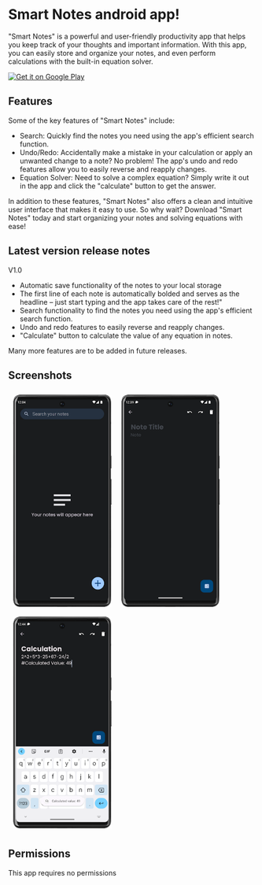 # Smart Notes android app!

"Smart Notes" is a powerful and user-friendly productivity app that helps you keep track of your thoughts and important information. With this app, you can easily store and organize your notes, and even perform calculations with the built-in equation solver.

<p align="left">
<a href="https://play.google.com/store/apps/details?id=com.shravanth.smartnotes">
    <img alt="Get it on Google Play"
        height="80"
        src="https://play.google.com/intl/en_us/badges/images/generic/en_badge_web_generic.png" />
</a>

## Features

Some of the key features of "Smart Notes" include:

- Search: Quickly find the notes you need using the app's efficient search function.
- Undo/Redo: Accidentally make a mistake in your calculation or apply an unwanted change to a note? No problem! The app's undo and redo features allow you to easily reverse and reapply changes.
- Equation Solver: Need to solve a complex equation? Simply write it out in the app and click the "calculate" button to get the answer.

In addition to these features, "Smart Notes" also offers a clean and intuitive user interface that makes it easy to use. So why wait? Download "Smart Notes" today and start organizing your notes and solving equations with ease!

## Latest version release notes

V1.0
- Automatic save functionality of the notes to your local storage
- The first line of each note is automatically bolded and serves as the headline – just start typing and the app takes care of the rest!"
- Search functionality to find the notes you need using the app's efficient search function.
- Undo and redo features to easily reverse and reapply changes.
- "Calculate" button to calculate the value of any equation in notes.

Many more features are to be added in future releases.

## Screenshots

[<img src="/Readme/unnamed-2.png" align="left"
width="200"
    hspace="10" vspace="10">](/Readme/unnamed-2.png)
[<img src="/Readme/unnamed-3.png" align="center"
width="200"
    hspace="10" vspace="10">](/Readme/unnamed-3.png)
[<img src="/Readme/unnamed-4.png" align="center"
width="200"
    hspace="10" vspace="10">](/Readme/unnamed-4.png)

## Permissions

This app requires no permissions
